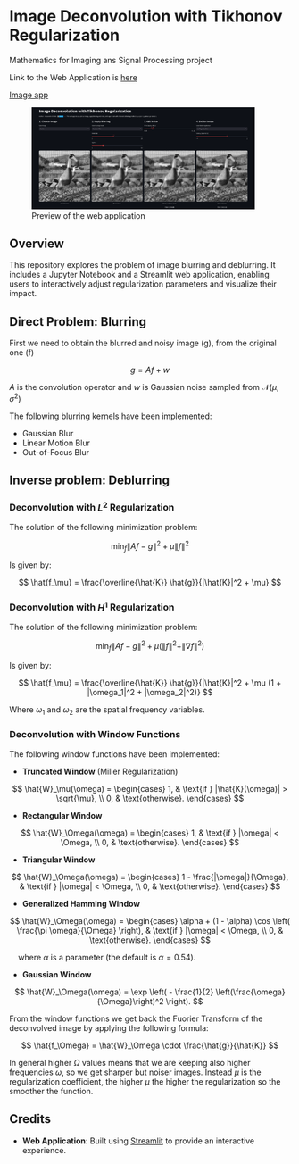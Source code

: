# Image Deconvolution with Tikhonov Regularization

Mathematics for Imaging ans Signal Processing project

Link to the Web Application is [here](https://deconvolution-tikhonov.streamlit.app/)

[Image app](https://github.com/AlessandroGhiotto/deconvolution-Tikhonov/blob/main/images/preview-app.png?raw=true)

<figure>
  <img src="https://github.com/AlessandroGhiotto/deconvolution-Tikhonov/blob/main/images/preview-app.png?raw=true" alt="App Preview" width="400">
  <figcaption>Preview of the web application</figcaption>
</figure>

## Overview

This repository explores the problem of image blurring and deblurring. It includes a Jupyter Notebook and a Streamlit web application, enabling users to interactively adjust regularization parameters and visualize their impact.

## Direct Problem: Blurring

First we need to obtain the blurred and noisy image (g), from the original one (f)

$$
g = Af + w
$$

$A$ is the convolution operator and $w$ is Gaussian noise sampled from $\mathcal{N}(\mu,\sigma^2)$

The following blurring kernels have been implemented:

- Gaussian Blur
- Linear Motion Blur
- Out-of-Focus Blur

## Inverse problem: Deblurring

### Deconvolution with $L^2$ Regularization

The solution of the following minimization problem:

$$
\min_f \| Af - g \|^2 + \mu \| f \|^2
$$

Is given by:

$$
\hat{f_\mu} = \frac{\overline{\hat{K}} \hat{g}}{|\hat{K}|^2 + \mu}
$$

### Deconvolution with $H^1$ Regularization

The solution of the following minimization problem:

$$
\min_f \| Af - g \|^2 + \mu \left( \| f \|^2 + \| \nabla f \|^2 \right)
$$

Is given by:

$$
\hat{f_\mu} = \frac{\overline{\hat{K}} \hat{g}}{|\hat{K}|^2 + \mu (1 + |\omega_1|^2 + |\omega_2|^2)}
$$

Where $\omega_1$ and $\omega_2$ are the spatial frequency variables.

### Deconvolution with Window Functions

The following window functions have been implemented:

- **Truncated Window** (Miller Regularization)

$$
\hat{W}_\mu(\omega) =
\begin{cases}
1, & \text{if } |\hat{K}(\omega)| > \sqrt{\mu}, \\
0, & \text{otherwise}.
\end{cases}
$$

- **Rectangular Window**

$$
\hat{W}_\Omega(\omega) =
\begin{cases}
1, & \text{if } |\omega| < \Omega, \\
0, & \text{otherwise}.
\end{cases}
$$

- **Triangular Window**

$$
\hat{W}_\Omega(\omega) =
\begin{cases}
1 - \frac{|\omega|}{\Omega}, & \text{if } |\omega| < \Omega, \\
0, & \text{otherwise}.
\end{cases}
$$

- **Generalized Hamming Window**

$$
\hat{W}_\Omega(\omega) =
\begin{cases}
\alpha + (1 - \alpha) \cos \left( \frac{\pi \omega}{\Omega} \right), & \text{if } |\omega| < \Omega, \\
0, & \text{otherwise}.
\end{cases}
$$

&nbsp;&nbsp;&nbsp; where $\alpha$ is a parameter (the default is $\alpha = 0.54$).

- **Gaussian Window**

$$
\hat{W}_\Omega(\omega) = \exp \left( - \frac{1}{2} \left(\frac{\omega}{\Omega}\right)^2 \right).
$$

From the window functions we get back the Fuorier Transform of the deconvolved image by applying the following formula:

$$
\hat{f_\Omega} = \hat{W}_\Omega \cdot \frac{\hat{g}}{\hat{K}}
$$

In general higher $\Omega$ values means that we are keeping also higher frequencies $\omega$, so we get sharper but noiser images. Instead $\mu$ is the regularization coefficient, the higher $\mu$ the higher the regularization so the smoother the function.

## Credits

- **Web Application**: Built using [Streamlit](https://streamlit.io/) to provide an interactive experience.
